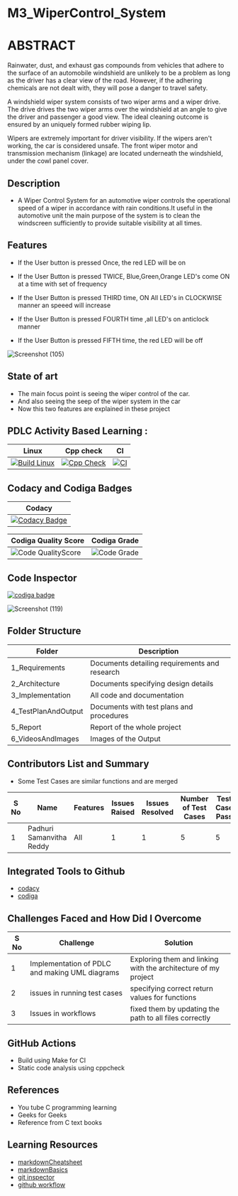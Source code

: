 # M3_WiperControl_System

# ABSTRACT

Rainwater, dust, and exhaust gas compounds from vehicles that adhere to the surface of an automobile windshield are unlikely to be a problem as long as the driver has a clear view of the road. 
However, if the adhering chemicals are not dealt with, they will pose a danger to travel safety.

A windshield wiper system consists of two wiper arms and a wiper drive. The drive drives the two wiper arms over the windshield at an angle to give the driver and passenger a good view. 
The ideal cleaning outcome is ensured by an uniquely formed rubber wiping lip. 

Wipers are extremely important for driver visibility. If the wipers aren't working, the car is considered unsafe. The front wiper motor and transmission mechanism (linkage) are located underneath the windshield, under the cowl panel cover.

## Description

 - A Wiper Control System for an automotive wiper controls the operational speed of a wiper in accordance with rain conditions.It useful in the automotive unit the main purpose of the system is to clean the windscreen sufficiently to provide suitable visibility at all times.

## Features

 * If the User button is pressed Once, the red LED will be on    
 
 * If the User Button is pressed TWICE, Blue,Green,Orange LED's come ON at a time with set of frequency

 * If the User Button is pressed THIRD time, ON All LED's in CLOCKWISE manner an speeed will increase 

 * If the User Button is pressed FOURTH time ,all LED's on anticlock manner

 * If the User Button is pressed FIFTH time, the red LED will be off 

![Screenshot (105)](https://user-images.githubusercontent.com/62429376/167068935-6c3e8f17-1708-4a77-9bd0-ddd2fd4e5171.png)

## State of art

 * The main focus point is seeing the wiper control of the car.
 * And also seeing the seep of the wiper system in the car
 * Now this two features are explained in these project


## PDLC Activity Based Learning :

| Linux | Cpp check | CI |
| ---- | ------ | ----- |
|[![Build Linux](https://github.com/samanvitha-125/M3_WiperControl_System/actions/workflows/Build%20Linux.yml/badge.svg)](https://github.com/samanvitha-125/M3_WiperControl_System/actions/workflows/Build%20Linux.yml) | [![Cpp Check](https://github.com/samanvitha-125/M3_WiperControl_System/actions/workflows/Cpp%20check.yml/badge.svg)](https://github.com/samanvitha-125/M3_WiperControl_System/actions/workflows/Cpp%20check.yml)  | [![CI](https://github.com/samanvitha-125/M3_WiperControl_System/actions/workflows/CI.yml/badge.svg)](https://github.com/samanvitha-125/M3_WiperControl_System/actions/workflows/CI.yml) |

## Codacy and Codiga Badges 

| Codacy | 
| ----- |
|[![Codacy Badge](https://app.codacy.com/project/badge/Grade/e1cc53894ec746a2b0719d5ebdce3eb9)](https://www.codacy.com/gh/samanvitha-125/M2_WATERLEVELCONTROL_SYSTEM/dashboard?utm_source=github.com&amp;utm_medium=referral&amp;utm_content=samanvitha-125/M2_WATERLEVELCONTROL_SYSTEM&amp;utm_campaign=Badge_Grade)|

| Codiga Quality Score | Codiga Grade |
| --------------- | ----------------- |
| ![Code QualityScore](https://api.codiga.io/project/33292/score/svg) | ![Code Grade](https://api.codiga.io/project/33292/status/svg) |

## Code Inspector

<a href="https://app.codiga.io/hub/user/github/samanvitha-125">
   <img src="https://api.codiga.io/public/badge/user/github/samanvitha-125?style=light" alt="codiga badge" />
</a>

![Screenshot (119)](https://user-images.githubusercontent.com/62429376/167423203-fadfe07a-4adf-44f3-aabc-38cae58192f2.png)


## Folder Structure

| Folder | Description |
| ------ | ----------- |
| 1_Requirements | Documents detailing requirements and research |
| 2_Architecture |	Documents specifying design details |
| 3_Implementation	| All code and documentation |
| 4_TestPlanAndOutput |	Documents with test plans and procedures |
| 5_Report |	Report of the whole project |
| 6_VideosAndImages | Images of the Output |

## Contributors List and Summary 

* Some Test Cases are similar functions and are merged

| S No | Name | Features | Issues Raised | Issues Resolved | Number of Test Cases | Test Case Pass |
| ---- | ---- | -------- | ------------- | --------------- | -------------------- | -------------- |
| 1 | Padhuri Samanvitha Reddy | All | 1 | 1 | 5 | 5 | 

## Integrated Tools to Github

- [codacy](https://app.codacy.com/organizations)
- [codiga](https://app.codiga.io)

## Challenges Faced and How Did I Overcome

| S No |	Challenge | Solution |
| ------ | ----------- | --------- |
| 1 | Implementation of PDLC and making UML diagrams |	Exploring them and linking with the architecture of my project |
| 2 |	issues in running test cases | specifying correct return values for functions |
| 3 |	Issues in workflows |	fixed them by updating the path to all files correctly |

## GitHub Actions

- Build using Make for CI
- Static code analysis using cppcheck

## References

* You tube C programming learning 
* Geeks for Geeks 
* Reference from C text books

## Learning Resources

- [markdownCheatsheet](https://github.com/adam-p/markdown-here/wiki/Markdown-Cheatsheet)
- [markdownBasics](https://docs.github.com/en/get-started/writing-on-github/getting-started-with-writing-and-formatting-on-github/basic-writing-and-formatting-syntax)
- [git inspector](https://github.com/ejwa/gitinspector)
- [github workflow](https://docs.github.com/en/actions/learn-github-action)
